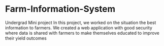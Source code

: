 # Farm-Information-System
Undergrad Mini project
In this project, we worked on the situation the best information to farmers. We created a  web application with good security where data is shared with farmers to make themselves educated to  improve their yield outcomes
